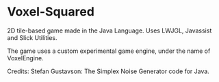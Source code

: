 # Voxel-Squared
2D tile-based game made in the Java Language. Uses LWJGL, Javassist and Slick Utilities. 

The game uses a custom experimental game engine, under the name of VoxelEngine.

Credits:
Stefan Gustavson: The Simplex Noise Generator code for Java.
